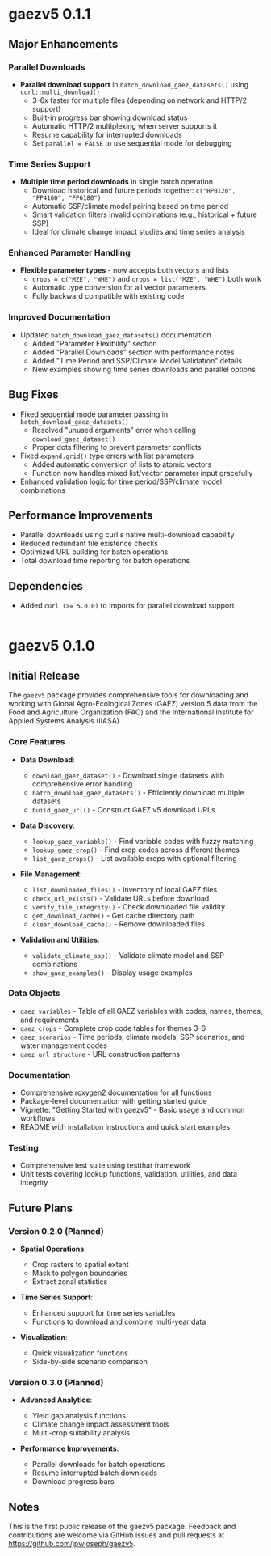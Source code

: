 # gaezv5 0.1.1

## Major Enhancements

### Parallel Downloads
* **Parallel download support** in `batch_download_gaez_datasets()` using `curl::multi_download()`
  - 3-6x faster for multiple files (depending on network and HTTP/2 support)
  - Built-in progress bar showing download status
  - Automatic HTTP/2 multiplexing when server supports it
  - Resume capability for interrupted downloads
  - Set `parallel = FALSE` to use sequential mode for debugging

### Time Series Support
* **Multiple time period downloads** in single batch operation
  - Download historical and future periods together: `c("HP0120", "FP4160", "FP6180")`
  - Automatic SSP/climate model pairing based on time period
  - Smart validation filters invalid combinations (e.g., historical + future SSP)
  - Ideal for climate change impact studies and time series analysis

### Enhanced Parameter Handling
* **Flexible parameter types** - now accepts both vectors and lists
  - `crops = c("MZE", "WHE")` and `crops = list("MZE", "WHE")` both work
  - Automatic type conversion for all vector parameters
  - Fully backward compatible with existing code

### Improved Documentation
* Updated `batch_download_gaez_datasets()` documentation
  - Added "Parameter Flexibility" section
  - Added "Parallel Downloads" section with performance notes
  - Added "Time Period and SSP/Climate Model Validation" details
  - New examples showing time series downloads and parallel options

## Bug Fixes

* Fixed sequential mode parameter passing in `batch_download_gaez_datasets()`
  - Resolved "unused arguments" error when calling `download_gaez_dataset()`
  - Proper dots filtering to prevent parameter conflicts
* Fixed `expand.grid()` type errors with list parameters
  - Added automatic conversion of lists to atomic vectors
  - Function now handles mixed list/vector parameter input gracefully
* Enhanced validation logic for time period/SSP/climate model combinations

## Performance Improvements

* Parallel downloads using curl's native multi-download capability
* Reduced redundant file existence checks
* Optimized URL building for batch operations
* Total download time reporting for batch operations

## Dependencies

* Added `curl (>= 5.0.0)` to Imports for parallel download support

---

# gaezv5 0.1.0

## Initial Release

The `gaezv5` package provides comprehensive tools for downloading and working with Global Agro-Ecological Zones (GAEZ) version 5 data from the Food and Agriculture Organization (FAO) and the International Institute for Applied Systems Analysis (IIASA).

### Core Features

* **Data Download**:
  - `download_gaez_dataset()` - Download single datasets with comprehensive error handling
  - `batch_download_gaez_datasets()` - Efficiently download multiple datasets
  - `build_gaez_url()` - Construct GAEZ v5 download URLs

* **Data Discovery**:
  - `lookup_gaez_variable()` - Find variable codes with fuzzy matching
  - `lookup_gaez_crop()` - Find crop codes across different themes
  - `list_gaez_crops()` - List available crops with optional filtering

* **File Management**:
  - `list_downloaded_files()` - Inventory of local GAEZ files
  - `check_url_exists()` - Validate URLs before download
  - `verify_file_integrity()` - Check downloaded file validity
  - `get_download_cache()` - Get cache directory path
  - `clear_download_cache()` - Remove downloaded files

* **Validation and Utilities**:
  - `validate_climate_ssp()` - Validate climate model and SSP combinations
  - `show_gaez_examples()` - Display usage examples

### Data Objects

* `gaez_variables` - Table of all GAEZ variables with codes, names, themes, and requirements
* `gaez_crops` - Complete crop code tables for themes 3-6
* `gaez_scenarios` - Time periods, climate models, SSP scenarios, and water management codes
* `gaez_url_structure` - URL construction patterns

### Documentation

* Comprehensive roxygen2 documentation for all functions
* Package-level documentation with getting started guide
* Vignette: "Getting Started with gaezv5" - Basic usage and common workflows
* README with installation instructions and quick start examples

### Testing

* Comprehensive test suite using testthat framework
* Unit tests covering lookup functions, validation, utilities, and data integrity

## Future Plans

### Version 0.2.0 (Planned)

* **Spatial Operations**:
  - Crop rasters to spatial extent
  - Mask to polygon boundaries
  - Extract zonal statistics

* **Time Series Support**:
  - Enhanced support for time series variables
  - Functions to download and combine multi-year data

* **Visualization**:
  - Quick visualization functions
  - Side-by-side scenario comparison

### Version 0.3.0 (Planned)

* **Advanced Analytics**:
  - Yield gap analysis functions
  - Climate change impact assessment tools
  - Multi-crop suitability analysis

* **Performance Improvements**:
  - Parallel downloads for batch operations
  - Resume interrupted batch downloads
  - Download progress bars

## Notes

This is the first public release of the gaezv5 package. Feedback and contributions are welcome via GitHub issues and pull requests at https://github.com/jpwjoseph/gaezv5.
